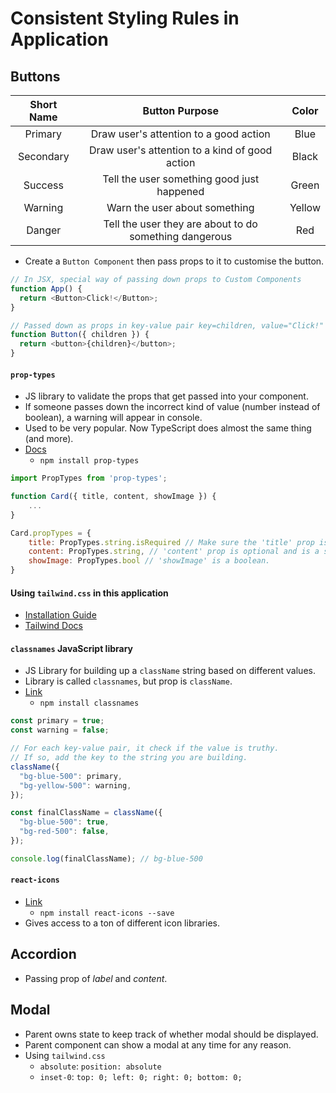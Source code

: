 # Consistent Styling Rules in Application

## Buttons

| Short Name |                     Button Purpose                     | Color  |
| :--------: | :----------------------------------------------------: | :----: |
|  Primary   |         Draw user's attention to a good action         |  Blue  |
| Secondary  |     Draw user's attention to a kind of good action     | Black  |
|  Success   |       Tell the user something good just happened       | Green  |
|  Warning   |             Warn the user about something              | Yellow |
|   Danger   | Tell the user they are about to do something dangerous |  Red   |

- Create a `Button Component` then pass props to it to customise the button.

```js
// In JSX, special way of passing down props to Custom Components
function App() {
  return <Button>Click!</Button>;
}

// Passed down as props in key-value pair key=children, value="Click!"
function Button({ children }) {
  return <button>{children}</button>;
}
```

#### `prop-types`

- JS library to validate the props that get passed into your component.
- If someone passes down the incorrect kind of value (number instead of boolean), a warning will appear in console.
- Used to be very popular. Now TypeScript does almost the same thing (and more).
- [Docs](npmjs.com/package/prop-types)
  - `npm install prop-types`

```js
import PropTypes from 'prop-types';

function Card({ title, content, showImage }) {
    ...
}

Card.propTypes = {
    title: PropTypes.string.isRequired // Make sure the 'title' prop is provided and is a string.
    content: PropTypes.string, // 'content' prop is optional and is a string.
    showImage: PropTypes.bool // 'showImage' is a boolean.
}
```

#### Using `tailwind.css` in this application

- [Installation Guide](https://tailwindcss.com/docs/guides/create-react-app)
- [Tailwind Docs](https://tailwindcss.com/docs/)

#### `classnames` JavaScript library

- JS Library for building up a `className` string based on different values.
- Library is called `classnames`, but prop is `className`.
- [Link](npmjs.com/package/classnames)
  - `npm install classnames`

```js
const primary = true;
const warning = false;

// For each key-value pair, it check if the value is truthy.
// If so, add the key to the string you are building.
className({
  "bg-blue-500": primary,
  "bg-yellow-500": warning,
});

const finalClassName = className({
  "bg-blue-500": true,
  "bg-red-500": false,
});

console.log(finalClassName); // bg-blue-500
```

#### `react-icons`

- [Link](react-icons.github.io/react-icons)
  - `npm install react-icons --save`
- Gives access to a ton of different icon libraries.

## Accordion

- Passing prop of *label* and *content*.

## Modal

- Parent owns state to keep track of whether modal should be displayed.
- Parent component can show a modal at any time for any reason.
- Using `tailwind.css`
  - `absolute`: `position: absolute`
  - `inset-0`: `top: 0; left: 0; right: 0; bottom: 0;`